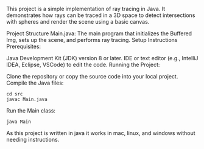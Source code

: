 This project is a simple implementation of ray tracing in Java. It demonstrates how rays can be traced in a 3D space to detect intersections with spheres and render the scene using a basic canvas.

Project Structure Main.java: The main program that initializes the Buffered Img, sets up the scene, and performs ray tracing. Setup Instructions Prerequisites:

Java Development Kit (JDK) version 8 or later. IDE or text editor (e.g., IntelliJ IDEA, Eclipse, VSCode) to edit the code. Running the Project:

Clone the repository or copy the source code into your local project. Compile the Java files:
```
cd src
javac Main.java
```
Run the Main class:
```
java Main
```
As this project is written in java it works in mac, linux, and windows without needing instructions.
